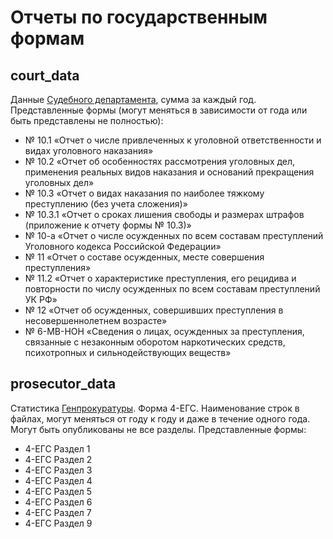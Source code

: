 # Отчеты по государственным формам

## court_data

Данные [Судебного департамента](http://www.cdep.ru/?id=5), сумма за каждый год. Представленные формы (могут меняться в зависимости от года или быть представлены не полностью):

- № 10.1 «Отчет о числе привлеченных к уголовной ответственности и видах уголовного наказания»
- № 10.2 «Отчет об особенностях рассмотрения уголовных дел, применения реальных видов наказания и оснований прекращения уголовных дел»
- № 10.3 «Отчет о видах наказания по наиболее тяжкому преступлению (без учета сложения)»
- № 10.3.1 «Отчет о сроках лишения свободы и размерах штрафов (приложение к отчету формы № 10.3)»
- № 10-а «Отчет о числе осужденных по всем составам преступлений Уголовного кодекса Российской Федерации»
- № 11 «Отчет о составе осужденных, месте совершения преступления»
- № 11.2 «Отчет о характеристике преступления, его рецидива и повторности по числу осужденных по всем составам преступлений УК РФ»
- № 12 «Отчет об осужденных, совершивших преступления в несовершеннолетнем возрасте»
- № 6-МВ-НОН «Сведения о лицах, осужденных за преступления, связанные с незаконным оборотом наркотических средств, психотропных и сильнодействующих веществ»

## prosecutor_data

Статистика [Генпрокуратуры](http://crimestat.ru/analytics). Форма 4-ЕГС. Наименование строк в файлах, могут меняться от году к году и даже в течение одного года. Могут быть опубликованы не все разделы. Представленные формы:

- 4-ЕГС Раздел 1
- 4-ЕГС Раздел 2
- 4-ЕГС Раздел 3
- 4-ЕГС Раздел 4
- 4-ЕГС Раздел 5
- 4-ЕГС Раздел 6
- 4-ЕГС Раздел 7
- 4-ЕГС Раздел 9 
